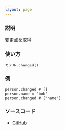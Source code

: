 ```yaml
---
layout: page
---
```

### 説明
変更点を取得

### 使い方
    モデル.changed()

### 例
    person.changed # []
    person.name = 'bob'
    person.changed # ["name"]

### ソースコード
* [GitHub](https://github.com/rails/rails/blob/f33d52c95217212cbacc8d5e44b5a8e3cdc6f5b3/activemodel/lib/active_model/dirty.rb#L164)